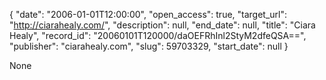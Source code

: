 {
  "date": "2006-01-01T12:00:00", 
  "open_access": true, 
  "target_url": "http://ciarahealy.com/", 
  "description": null, 
  "end_date": null, 
  "title": "Ciara Healy", 
  "record_id": "20060101T120000/daOEFRhInl2StyM2dfeQSA==", 
  "publisher": "ciarahealy.com", 
  "slug": 59703329, 
  "start_date": null
}

None